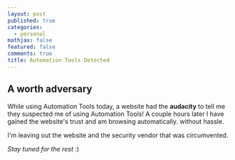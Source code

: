 ```yaml
---
layout: post
published: true
categories:
  - personal
mathjax: false
featured: false
comments: true
title: Automation Tools Detected
---
```

## A worth adversary

While using Automation Tools today, a website had the **audacity** to tell me they suspected me of using Automation Tools! A couple hours later I have gained the website's trust and am browsing automatically. without hassle. 

I'm leaving out the website and the security vendor that was circumvented.

_Stay tuned for the rest_ :)
